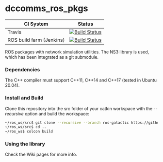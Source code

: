 # dccomms_ros_pkgs


| CI System | Status  |
|--|--|
| Travis | [![Build Status](https://travis-ci.org/dcentelles/dccomms_ros_pkgs.svg?branch=master)](https://travis-ci.org/dcentelles/dccomms_ros_pkgs) |
| ROS build farm (Jenkins) | [![Build Status](http://build.ros.org/job/Mdev__dccomms_ros_pkgs__ubuntu_bionic_amd64/badge/icon)](http://build.ros.org/job/Mdev__dccomms_ros_pkgs__ubuntu_bionic_amd64/) |

ROS packages with network simulation utilities. The NS3 library is used, which has been integrated as a git submodule.

### Dependencies
The C++ compiler must support C\+\+11, C\+\+14 and C\+\+17 (tested in Ubuntu 20.04).

### Install and Build
Clone this repository into the src folder of your catkin workspace with the *--recursive* option and build the workspace:
```bash
~/ros_ws/src$ git clone --recursive --branch ros-galactic https://github.com/davidorchansky/dccomms_ros_pkgs.git
~/ros_ws/src$ cd ..
~/ros_ws$ colcon build
```
### Using the library
Check the Wiki pages for more info.



